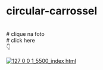 
# circular-carrossel
<br>
# clique na foto
<br>
# click here
<br>
👇

 <a  href="https://codepen.io/junioroliveiraj/full/eYeMVqW"  target="_blank">![127 0 0 1_5500_index html](https://user-images.githubusercontent.com/85002295/184269665-fe086a75-376f-4290-9589-95bdb72050ce.png)</a>

 

